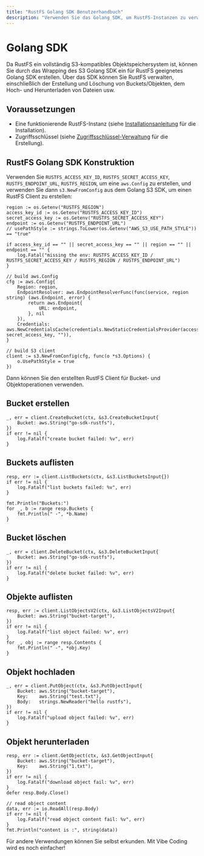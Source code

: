 ```yaml
---
title: "RustFS Golang SDK Benutzerhandbuch"
description: "Verwenden Sie das Golang SDK, um RustFS-Instanzen zu verwalten, einschließlich der Erstellung und Löschung von Buckets und Objekten."
---
```


# Golang SDK

Da RustFS ein vollständig S3-kompatibles Objektspeichersystem ist, können Sie durch das Wrapping des S3 Golang SDK ein für RustFS geeignetes Golang SDK erstellen. Über das SDK können Sie RustFS verwalten, einschließlich der Erstellung und Löschung von Buckets/Objekten, dem Hoch- und Herunterladen von Dateien usw.

## Voraussetzungen

- Eine funktionierende RustFS-Instanz (siehe [Installationsanleitung](../../installation/index.md) für die Installation).
- Zugriffsschlüssel (siehe [Zugriffsschlüssel-Verwaltung](../../administration/iam/access-token.md) für die Erstellung).

## RustFS Golang SDK Konstruktion

Verwenden Sie `RUSTFS_ACCESS_KEY_ID`, `RUSTFS_SECRET_ACCESS_KEY`, `RUSTFS_ENDPOINT_URL`, `RUSTFS_REGION`, um eine `aws.Config` zu erstellen, und verwenden Sie dann `s3.NewFromConfig` aus dem Golang S3 SDK, um einen RustFS Client zu erstellen:

```
region := os.Getenv("RUSTFS_REGION")
access_key_id := os.Getenv("RUSTFS_ACCESS_KEY_ID")
secret_access_key := os.Getenv("RUSTFS_SECRET_ACCESS_KEY")
endpoint := os.Getenv("RUSTFS_ENDPOINT_URL")
// usePathStyle := strings.ToLower(os.Getenv("AWS_S3_USE_PATH_STYLE")) == "true"

if access_key_id == "" || secret_access_key == "" || region == "" || endpoint == "" {
    log.Fatal("missing the env: RUSTFS_ACCESS_KEY_ID / RUSTFS_SECRET_ACCESS_KEY / RUSTFS_REGION / RUSTFS_ENDPOINT_URL")
}

// build aws.Config
cfg := aws.Config{
    Region: region,
    EndpointResolver: aws.EndpointResolverFunc(func(service, region string) (aws.Endpoint, error) {
        return aws.Endpoint{
            URL: endpoint,
        }, nil
    }),
    Credentials: aws.NewCredentialsCache(credentials.NewStaticCredentialsProvider(access_key_id, secret_access_key, "")),
}

// build S3 client
client := s3.NewFromConfig(cfg, func(o *s3.Options) {
    o.UsePathStyle = true
})
```

Dann können Sie den erstellten RustFS Client für Bucket- und Objektoperationen verwenden.

## Bucket erstellen

```
_, err = client.CreateBucket(ctx, &s3.CreateBucketInput{
    Bucket: aws.String("go-sdk-rustfs"),
})
if err != nil {
    log.Fatalf("create bucket failed: %v", err)
}
```

## Buckets auflisten

```
resp, err := client.ListBuckets(ctx, &s3.ListBucketsInput{})
if err != nil {
    log.Fatalf("list buckets failed: %v", err)
}

fmt.Println("Buckets:")
for _, b := range resp.Buckets {
    fmt.Println(" -", *b.Name)
}
```

## Bucket löschen

```
_, err = client.DeleteBucket(ctx, &s3.DeleteBucketInput{
    Bucket: aws.String("go-sdk-rustfs"),
})
if err != nil {
    log.Fatalf("delete bucket failed: %v", err)
}
```

## Objekte auflisten

```
resp, err := client.ListObjectsV2(ctx, &s3.ListObjectsV2Input{
    Bucket: aws.String("bucket-target"),
})
if err != nil {
    log.Fatalf("list object failed: %v", err)
}
for _, obj := range resp.Contents {
    fmt.Println(" -", *obj.Key)
}
```

## Objekt hochladen

```
_, err = client.PutObject(ctx, &s3.PutObjectInput{
    Bucket: aws.String("bucket-target"),
    Key:    aws.String("test.txt"),
    Body:   strings.NewReader("hello rustfs"),
})
if err != nil {
    log.Fatalf("upload object failed: %v", err)
}
```

## Objekt herunterladen

```
resp, err := client.GetObject(ctx, &s3.GetObjectInput{
    Bucket: aws.String("bucket-target"),
    Key:    aws.String("1.txt"),
})
if err != nil {
    log.Fatalf("download object fail: %v", err)
}
defer resp.Body.Close()

// read object content
data, err := io.ReadAll(resp.Body)
if err != nil {
    log.Fatalf("read object content fail: %v", err)
}
fmt.Println("content is :", string(data))
```

Für andere Verwendungen können Sie selbst erkunden. Mit Vibe Coding wird es noch einfacher!
